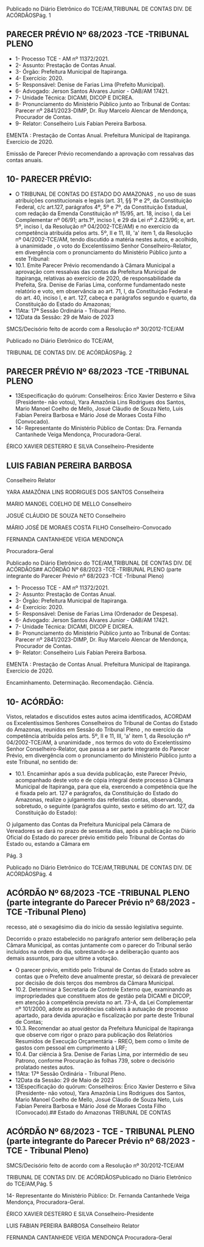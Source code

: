 Publicado  no  Diário  Eletrônico do TCE/AM,TRIBUNAL DE CONTAS DIV. DE ACÓRDÃOSPág. 1

## PARECER PRÉVIO Nº 68/2023 -TCE -TRIBUNAL PLENO

- 1- Processo TCE - AM nº 11372/2021.
- 2- Assunto: Prestação de Contas Anual.
- 3- Órgão: Prefeitura Municipal de Itapiranga.
- 4- Exercício: 2020.
- 5- Responsável: Denise de Farias Lima (Prefeito Municipal).
- 6- Advogado: Jerson Santos Alvares Junior - OAB/AM 17421.
- 7- Unidade Técnica: DICAMI, DICOP E DICREA.
- 8- Pronunciamento  do  Ministério  Público  junto  ao  Tribunal  de  Contas: Parecer  nº 2841/2023-DIMP, Dr. Ruy Marcelo Alencar de Mendonça, Procurador de Contas.
- 9- Relator: Conselheiro Luis Fabian Pereira Barbosa.

EMENTA :  Prestação  de  Contas  Anual.    Prefeitura Municipal de Itapiranga.  Exercício de 2020.

Emissão de Parecer Prévio recomendando a aprovação com ressalvas das contas anuais.

## 10-  PARECER PRÉVIO:

- O  TRIBUNAL  DE  CONTAS  DO  ESTADO  DO  AMAZONAS ,  no  uso  de  suas atribuições  constitucionais  e  legais  (art.  31,  §§  1º  e  2º,  da  Constituição  Federal,  c/c art.127,  parágrafos  4º,  5º  e  7º,  da  Constituição  Estadual,  com  redação  da  Emenda Constituição nº 15/95, art. 18, inciso I, da Lei Complementar nº 06/91; arts.1º, inciso I, e 29  da  Lei  nº  2.423/96;  e,  art.  5º,  inciso  I,  da  Resolução  nº  04/2002-TCE/AM)  e  no exercício da competência atribuída pelos arts. 5º, II e 11, III, 'a' item 1, da Resolução nº 04/2002-TCE/AM, tendo discutido a matéria nestes autos, e acolhido, à unanimidade , o voto do Excelentíssimo Senhor Conselheiro-Relator, em divergência com o pronunciamento do Ministério Público junto a este Tribunal:
- 10.1. Emite Parecer Prévio recomendando à Câmara Municipal a aprovação  com  ressalvas das  contas  da  Prefeitura Municipal  de Itapiranga,  relativas  ao  exercício  de  2020,  de  responsabilidade  da Prefeita, Sra.  Denise  de  Farias  Lima, conforme  fundamentado  neste relatório e voto, em observância ao art. 71, I, da Constituição Federal e do art. 40, inciso I, e art. 127, cabeça e parágrafos segundo e quarto, da Constituição do Estado do Amazonas;
- 11Ata: 17ª Sessão Ordinária - Tribunal Pleno.
- 12Data da Sessão: 29 de Maio de 2023

SMCS/Decisório feito de acordo com a Resolução nº 30/2012-TCE/AM

Publicado  no  Diário  Eletrônico do TCE/AM,

TRIBUNAL DE CONTAS DIV. DE ACÓRDÃOSPág. 2

## PARECER PRÉVIO Nº 68/2023 -TCE -TRIBUNAL PLENO

- 13Especificação do quórum: Conselheiros: Érico Xavier Desterro e Silva (Presidente-  não  votou),  Yara  Amazônia  Lins  Rodrigues  dos  Santos,  Mario  Manoel Coelho de Mello, Josué Cláudio de Souza Neto, Luis Fabian Pereira Barbosa e Mário José de Moraes Costa Filho (Convocado).
- 14-  Representante do Ministério Público de Contas: Dra. Fernanda Cantanhede Veiga Mendonça, Procuradora-Geral.

ÉRICO XAVIER DESTERRO E SILVA Conselheiro-Presidente

## LUIS FABIAN PEREIRA BARBOSA

Conselheiro Relator

YARA AMAZÔNIA LINS RODRIGUES DOS SANTOS Conselheira

MARIO MANOEL COELHO DE MELLO Conselheiro

JOSUÉ CLÁUDIO DE SOUZA NETO Conselheiro

MÁRIO JOSÉ DE MORAES COSTA FILHO Conselheiro-Convocado

FERNANDA CANTANHEDE VEIGA MENDONÇA

Procuradora-Geral

Publicado  no  Diário  Eletrônico do TCE/AM,TRIBUNAL DE CONTAS DIV. DE ACÓRDÃOS## ACÓRDÃO Nº 68/2023 -TCE -TRIBUNAL PLENO (parte integrante do Parecer Prévio nº 68/2023 -TCE -Tribunal Pleno)

- 1- Processo TCE - AM nº 11372/2021.
- 2- Assunto: Prestação de Contas Anual.
- 3- Órgão: Prefeitura Municipal de Itapiranga.
- 4- Exercício: 2020.
- 5- Responsável: Denise de Farias Lima (Ordenador de Despesa).
- 6- Advogado: Jerson Santos Alvares Junior - OAB/AM 17421.
- 7- Unidade Técnica: DICAMI, DICOP E DICREA.
- 8- Pronunciamento  do  Ministério  Público  junto  ao  Tribunal  de  Contas: Parecer  nº 2841/2023-DIMP, Dr. Ruy Marcelo Alencar de Mendonça, Procurador de Contas.
- 9- Relator: Conselheiro Luis Fabian Pereira Barbosa.

EMENTA :  Prestação  de  Contas  Anual.    Prefeitura Municipal de Itapiranga. Exercício de 2020.

Encaminhamento.  Determinação. Recomendação. Ciência.

## 10-  ACÓRDÃO:

Vistos, relatados e discutidos estes autos acima identificados, ACORDAM os Excelentíssimos Senhores Conselheiros do Tribunal de Contas do Estado do Amazonas, reunidos em Sessão do Tribunal Pleno , no exercício da competência atribuída pelos arts. 5º, II e 11, III, 'a' item 1, da Resolução nº 04/2002-TCE/AM, à unanimidade , nos termos do voto do Excelentíssimo Senhor Conselheiro-Relator, que passa a ser parte integrante do Parecer Prévio, em divergência com o pronunciamento do Ministério Público junto a este Tribunal, no sentido de:

- 10.1. Encaminhar após a sua devida publicação, este Parecer Prévio, acompanhado deste voto e de cópia integral deste processo à Câmara Municipal de Itapiranga, para que ela, exercendo a competência que lhe é  fixada  pelo  art.  127  e  parágrafos,  da  Constituição  do  Estado  do Amazonas,  realize  o  julgamento  das  referidas  contas,  observando, sobretudo, o seguinte (parágrafos quinto, sexto e sétimo do art. 127, da Constituição do Estado):

O julgamento das Contas da Prefeitura Municipal pela Câmara de Vereadores se dará no prazo de sessenta dias, após a publicação no Diário Oficial do Estado do parecer prévio emitido pelo  Tribunal  de  Contas  do  Estado  ou,  estando  a  Câmara  em

Pág. 3

Publicado  no  Diário  Eletrônico do TCE/AM,TRIBUNAL DE CONTAS DIV. DE ACÓRDÃOSPág. 4

## ACÓRDÃO Nº 68/2023 -TCE -TRIBUNAL PLENO (parte integrante do Parecer Prévio nº 68/2023 -TCE -Tribunal Pleno)

recesso,  até  o  sexagésimo  dia  do  início  da  sessão  legislativa seguinte.

Decorrido o prazo estabelecido no parágrafo anterior sem deliberação pela Câmara Municipal, as contas juntamente com o parecer do Tribunal serão incluídos na ordem do dia, sobrestando-se a deliberação quanto aos demais assuntos, para que ultime a votação.

- O  parecer  prévio,  emitido  pelo  Tribunal  de  Contas  do  Estado sobre  as  contas  que  o  Prefeito  deve  anualmente  prestar,  só deixará de prevalecer por decisão de dois terços dos membros da Câmara Municipal.
- 10.2. Determinar à  Secretaria  de  Controle  Externo  que,  examinando  as impropriedades que constituem atos de gestão pela DICAMI e DICOP, em atenção à competência prevista no art. 73-A, da Lei Complementar nº  101/2000,  adote  as  providências  cabíveis  à  autuação  de  processo apartado, para devida apuração e fiscalização por parte deste Tribunal de Contas;
- 10.3. Recomendar ao atual gestor da Prefeitura Municipal de Itapiranga que observe com rigor o prazo para publicação dos Relatórios Resumidos de Execução Orçamentária - RREO, bem como o limite de gastos com pessoal em cumprimento à LRF;
- 10.4. Dar  ciência à Sra.  Denise  de  Farias  Lima, por  intermédio  de  seu Patrono, conforme Procuração às folhas 739, sobre o decisório prolatado nestes autos.
- 11Ata: 17ª Sessão Ordinária - Tribunal Pleno.
- 12Data da Sessão: 29 de Maio de 2023
- 13Especificação do quórum: Conselheiros: Érico Xavier Desterro e Silva (Presidente-  não  votou),  Yara  Amazônia  Lins  Rodrigues  dos  Santos,  Mario  Manoel Coelho de Mello, Josué Cláudio de Souza Neto, Luis Fabian Pereira Barbosa e Mário José de Moraes Costa Filho (Convocado).## Estado do Amazonas TRIBUNAL DE CONTAS

## ACÓRDÃO Nº 68/2023 - TCE - TRIBUNAL PLENO (parte integrante do Parecer Prévio nº 68/2023 - TCE - Tribunal Pleno)

SMCS/Decisório feito de acordo com a Resolução nº 30/2012-TCE/AM

TRIBUNAL DE CONTAS DIV. DE ACÓRDÃOSPublicado  no  Diário  Eletrônico do TCE/AM,Pág. 5

14-  Representante do Ministério Público: Dr. Fernanda Cantanhede Veiga Mendonça, Procuradora-Geral.

ÉRICO XAVIER DESTERRO E SILVA Conselheiro-Presidente

LUIS FABIAN PEREIRA BARBOSA Conselheiro Relator

FERNANDA CANTANHEDE VEIGA MENDONÇA Procuradora-Geral